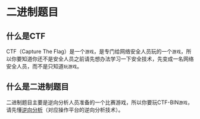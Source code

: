 # 二进制题目

## 什么是CTF
CTF（Capture The Flag）是一个```游戏```，是专门给网络安全人员玩的一个```游戏```，所以你要知道你还不是安全人员之前请先想办法学习一下安全技术，先变成一名网络安全人员，而不是只知道```玩游戏```。

## 什么是二进制题目
二进制题目主要是逆向分析人员准备的一个比赛游戏，所以你要玩CTF-BIN```游戏```，请先懂[逆向分析](/reverse/)（对应操作平台的逆向分析技术）。

<DocsAD/>